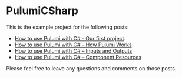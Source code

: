 # PulumiCSharp

This is the example project for the following posts:

* [How to use Pulumi with C# - Our first project](https://daninacan.com/how-to-use-pulumi-with-c-our-first-project).
* [How to use Pulumi with C# – How Pulumi Works](https://daninacan.com/how-to-use-pulumi-with-c-how-pulumi-works/)
* [How to use Pulumi with C# – Inputs and Outputs](https://daninacan.com/how-to-use-pulumi-with-c-inputs-and-outputs/)
* [How to use Pulumi with C# – Component Resources](https://daninacan.com/how-to-use-pulumi-with-c-component-resources/)

Please feel free to leave any questions and comments on those posts.
